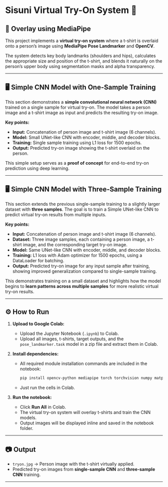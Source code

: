 # Sisuni Virtual Try-On System 👕

## 👕 Overlay using MediaPipe

This project implements a **virtual try-on system** where a t-shirt is overlaid onto a person’s image using **MediaPipe Pose Landmarker** and **OpenCV**.  

The system detects key body landmarks (shoulders and hips), calculates the appropriate size and position of the t-shirt, and blends it naturally on the person’s upper body using segmentation masks and alpha transparency.

---

## 🖥️ Simple CNN Model with One-Sample Training

This section demonstrates a **simple convolutional neural network (CNN)** trained on a single sample for virtual try-on. The model takes a person image and a t-shirt image as input and predicts the resulting try-on image.

**Key points:**
- **Input:** Concatenation of person image and t-shirt image (6 channels).  
- **Model:** Small UNet-like CNN with encoder, middle, and decoder blocks.  
- **Training:** Single sample training using L1 loss for 1500 epochs.  
- **Output:** Predicted try-on image showing the t-shirt overlaid on the person.  

This simple setup serves as a **proof of concept** for end-to-end try-on prediction using deep learning.

---

## 🖥️ Simple CNN Model with Three-Sample Training

This section extends the previous single-sample training to a slightly larger dataset with **three samples**. The goal is to train a Simple UNet-like CNN to predict virtual try-on results from multiple inputs.

**Key points:**
- **Input:** Concatenation of person image and t-shirt image (6 channels).  
- **Dataset:** Three image samples, each containing a person image, a t-shirt image, and the corresponding target try-on image.  
- **Model:** Same UNet-like CNN with encoder, middle, and decoder blocks.  
- **Training:** L1 loss with Adam optimizer for 1500 epochs, using a DataLoader for batching.  
- **Output:** Predicted try-on image for any input sample after training, showing improved generalization compared to single-sample training.

This demonstrates training on a small dataset and highlights how the model begins to **learn patterns across multiple samples** for more realistic virtual try-on results.

---

## ⚙️ How to Run

1. **Upload to Google Colab:**  
   - Upload the Jupyter Notebook (`.ipynb`) to Colab.  
   - Upload all images, t-shirts, target outputs, and the `pose_landmarker.task` model in a zip file and extract them in Colab.

2. **Install dependencies:**  
   - All required module installation commands are included in the notebook:  
     ```bash
     pip install opencv-python mediapipe torch torchvision numpy matplotlib pillow
     ```  
   - Just run the cells in Colab.

3. **Run the notebook:**  
   - Click **Run All** in Colab.  
   - The virtual try-on system will overlay t-shirts and train the CNN models.  
   - Output images will be displayed inline and saved in the notebook folder.

---

## 📷 Output

- `tryon.jpg` → Person image with the t-shirt virtually applied.  
- Predicted try-on images from **single-sample CNN** and **three-sample CNN** training.

---

